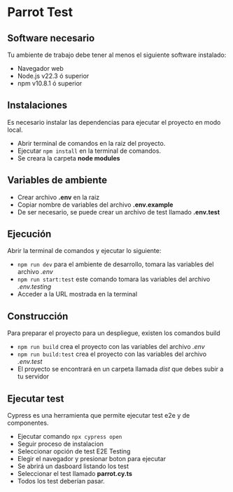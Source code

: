 # Parrot Test

## Software necesario

Tu ambiente de trabajo debe tener al menos el siguiente software instalado: 
- Navegador web
- Node.js v22.3 ó superior
- npm v10.8.1 ó superior

## Instalaciones 

Es necesario instalar las dependencias para ejecutar el proyecto en modo local.

- Abrir terminal de comandos en la raiz del proyecto.
- Ejecutar `npm install` en la terminal de comandos.
- Se creara la carpeta __node modules__

## Variables de ambiente

- Crear archivo __.env__ en la raiz
- Copiar nombre de variables del archivo __.env.example__
- De ser necesario, se puede crear un archivo de test llamado __.env.test__ 


## Ejecución

Abrir la terminal de comandos y ejecutar lo siguiente:

- `npm run dev` para el ambiente de desarrollo, tomara las variables del archivo _.env_
- `npm run start:test` este comando tomara las variables del archivo _.env.testing_
- Acceder a la URL mostrada en la terminal

## Construcción
Para preparar el proyecto para un despliegue, existen los comandos build
- `npm run build` crea el proyecto con las variables del archivo _.env_
- `npm run build:test` crea el proyecto con las variables del archivo _.env.test_
- El proyecto se encontrará en un carpeta llamada _dist_ que debes subir a tu servidor

## Ejecutar test

Cypress es una herramienta que permite ejecutar test e2e y de componentes.

- Ejecutar comando `npx cypress open`
- Seguir proceso de instalacion
- Seleccionar opción de test E2E Testing
- Elegir el navegador y presionar boton para ejecutar
- Se abrirá un dasboard listando los test
- Seleccionar el test llamado __parrot.cy.ts__
- Todos los test deberían pasar.
